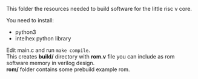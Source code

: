 This folder the resources needed to build software for the little risc v core.  
  
You need to install:
- python3
- intelhex python library

Edit main.c and run `make compile`.  
This creates **build/** directory with **rom.v** file you can include as rom software memory in verilog design.  
**rom/** folder contains some prebuild example rom.
